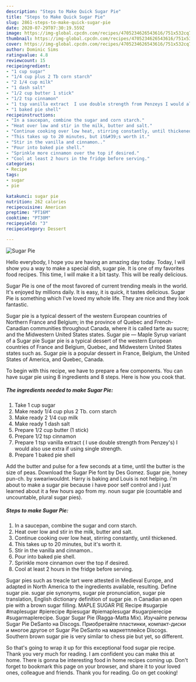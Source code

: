 ```yaml
---
description: "Steps to Make Quick Sugar Pie"
title: "Steps to Make Quick Sugar Pie"
slug: 2861-steps-to-make-quick-sugar-pie
date: 2020-07-29T07:30:19.559Z
image: https://img-global.cpcdn.com/recipes/4705234626543616/751x532cq70/sugar-pie-recipe-main-photo.jpg
thumbnail: https://img-global.cpcdn.com/recipes/4705234626543616/751x532cq70/sugar-pie-recipe-main-photo.jpg
cover: https://img-global.cpcdn.com/recipes/4705234626543616/751x532cq70/sugar-pie-recipe-main-photo.jpg
author: Dominic Sims
ratingvalue: 4.8
reviewcount: 15
recipeingredient:
- "1 cup sugar"
- "1/4 cup plus 2 Tb corn starch"
- "2 1/4 cup milk"
- "1 dash salt"
- "1/2 cup butter 1 stick"
- "1/2 tsp cinnamon"
- "1 tsp vanilla extract  I use double strength from Penzeys I would also use extra if using single strength"
- "1 baked pie shell"
recipeinstructions:
- "In a saucepan, combine the sugar and corn starch."
- "Heat over low and stir in the milk, butter and salt."
- "Continue cooking over low heat, stirring constantly, until thickened."
- "This takes up to 20 minutes, but it&#39;s worth it."
- "Stir in the vanilla and cinnamon.."
- "Pour into baked pie shell."
- "Sprinkle more cinnamon over the top if desired."
- "Cool at least 2 hours in the fridge before serving."
categories:
- Recipe
tags:
- sugar
- pie

katakunci: sugar pie 
nutrition: 262 calories
recipecuisine: American
preptime: "PT16M"
cooktime: "PT30M"
recipeyield: "3"
recipecategory: Dessert

---
```



![Sugar Pie](https://img-global.cpcdn.com/recipes/4705234626543616/751x532cq70/sugar-pie-recipe-main-photo.jpg)

Hello everybody, I hope you are having an amazing day today. Today, I will show you a way to make a special dish, sugar pie. It is one of my favorites food recipes. This time, I will make it a bit tasty. This will be really delicious.

Sugar Pie is one of the most favored of current trending meals in the world. It's enjoyed by millions daily. It is easy, it is quick, it tastes delicious. Sugar Pie is something which I've loved my whole life. They are nice and they look fantastic.

Sugar pie is a typical dessert of the western European countries of Northern France and Belgium; in the province of Quebec and French-Canadian communities throughout Canada, where it is called tarte au sucre; and the Midwestern United States states. Sugar pie — Maple Syrup variant of a Sugar pie Sugar pie is a typical dessert of the western European countries of France and Belgium, Quebec, and Midwestern United States states such as. Sugar pie is a popular dessert in France, Belgium, the United States of America, and Quebec, Canada.


To begin with this recipe, we have to prepare a few components. You can have sugar pie using 8 ingredients and 8 steps. Here is how you cook that.

<!--inarticleads1-->

##### The ingredients needed to make Sugar Pie:

1. Take 1 cup sugar
1. Make ready 1/4 cup plus 2 Tb. corn starch
1. Make ready 2 1/4 cup milk
1. Make ready 1 dash salt
1. Prepare 1/2 cup butter (1 stick)
1. Prepare 1/2 tsp cinnamon
1. Prepare 1 tsp vanilla extract ( I use double strength from Penzey&#39;s) I would also use extra if using single strength.
1. Prepare 1 baked pie shell


Add the butter and pulse for a few seconds at a time, until the butter is the size of peas. Download the Sugar Pie font by Des Gomez. Sugar pie, honey pun-ch. by sweariwouldnt. Harry is baking and Louis is not helping. i&#39;m about to make a sugar pie because i have poor self control and i just learned about it a few hours ago from my. noun sugar pie (countable and uncountable, plural sugar pies). 

<!--inarticleads2-->

##### Steps to make Sugar Pie:

1. In a saucepan, combine the sugar and corn starch.
1. Heat over low and stir in the milk, butter and salt.
1. Continue cooking over low heat, stirring constantly, until thickened.
1. This takes up to 20 minutes, but it&#39;s worth it.
1. Stir in the vanilla and cinnamon..
1. Pour into baked pie shell.
1. Sprinkle more cinnamon over the top if desired.
1. Cool at least 2 hours in the fridge before serving.


Sugar pies such as treacle tart were attested in Medieval Europe, and adapted in North America to the ingredients available, resulting. Define sugar pie. sugar pie synonyms, sugar pie pronunciation, sugar pie translation, English dictionary definition of sugar pie. n Canadian an open pie with a brown sugar filling. MAPLE SUGAR PIE Recipe #sugarpie #maplesugar #pierecipe #piesugar #piemaplesugar #sugarpierecipe #sugarmaplerecipe. Sugar Sugar Pie (Ragga-Matta Mix). Изучайте релизы Sugar Pie DeSanto на Discogs. Приобретайте пластинки, компакт-диски и многое другое от Sugar Pie DeSanto на маркетплейсе Discogs. Southern brown sugar pie is very similar to chess pie but yet, so different. 

So that's going to wrap it up for this exceptional food sugar pie recipe. Thank you very much for reading. I am confident you can make this at home. There is gonna be interesting food in home recipes coming up. Don't forget to bookmark this page on your browser, and share it to your loved ones, colleague and friends. Thank you for reading. Go on get cooking!
